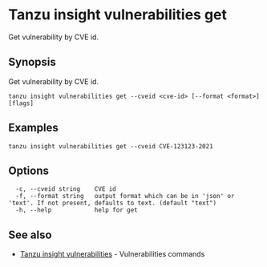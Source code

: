 # Tanzu insight vulnerabilities get

Get vulnerability by CVE id.

## <a id='synopsis'></a>Synopsis

Get vulnerability by CVE id.

```console
tanzu insight vulnerabilities get --cveid <cve-id> [--format <format>] [flags]
```

## <a id='examples'></a>Examples

```console
tanzu insight vulnerabilities get --cveid CVE-123123-2021
```

## <a id='options'></a>Options

```console
  -c, --cveid string    CVE id
  -f, --format string   output format which can be in 'json' or 'text'. If not present, defaults to text. (default "text")
  -h, --help            help for get
```

## <a id='see-also'></a>See also

* [Tanzu insight vulnerabilities](insight-vulnerabilities.md)	 - Vulnerabilities commands
